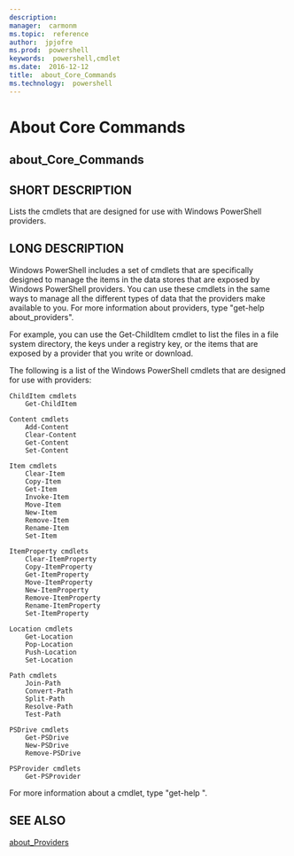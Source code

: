 ```yaml
---
description:  
manager:  carmonm
ms.topic:  reference
author:  jpjofre
ms.prod:  powershell
keywords:  powershell,cmdlet
ms.date:  2016-12-12
title:  about_Core_Commands
ms.technology:  powershell
---
```


# About Core Commands
## about_Core_Commands


## SHORT DESCRIPTION
Lists the cmdlets that are designed for use with Windows PowerShell providers.


## LONG DESCRIPTION
Windows PowerShell includes a set of cmdlets that are specifically designed to manage the items in the data stores that are exposed by Windows PowerShell providers. You can use these cmdlets in the same ways to manage all the different types of data that the providers make available to you. For more information about providers, type "get-help about_providers".

For example, you can use the Get-ChildItem cmdlet to list the files in a file system directory, the keys under a registry key, or the items that are exposed by a provider that you write or download.

The following is a list of the Windows PowerShell cmdlets that are designed for use with providers:


```
ChildItem cmdlets  
    Get-ChildItem  
  
Content cmdlets  
    Add-Content  
    Clear-Content  
    Get-Content  
    Set-Content  
  
Item cmdlets  
    Clear-Item  
    Copy-Item  
    Get-Item  
    Invoke-Item  
    Move-Item  
    New-Item  
    Remove-Item  
    Rename-Item  
    Set-Item  
  
ItemProperty cmdlets  
    Clear-ItemProperty  
    Copy-ItemProperty  
    Get-ItemProperty  
    Move-ItemProperty  
    New-ItemProperty  
    Remove-ItemProperty  
    Rename-ItemProperty  
    Set-ItemProperty  
  
Location cmdlets  
    Get-Location  
    Pop-Location  
    Push-Location  
    Set-Location  
  
Path cmdlets  
    Join-Path  
    Convert-Path  
    Split-Path  
    Resolve-Path  
    Test-Path  
  
PSDrive cmdlets  
    Get-PSDrive  
    New-PSDrive  
    Remove-PSDrive  
  
PSProvider cmdlets  
    Get-PSProvider
```


For more information about a cmdlet, type "get-help <cmdlet-name>".


## SEE ALSO

[about_Providers](about_Providers.md)
